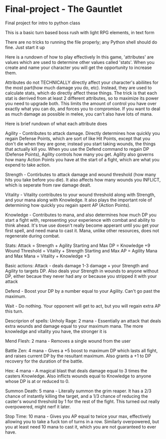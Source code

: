 # Final-project - The Gauntlet
Final project for intro to python class

This is a basic turn based boss rush with light RPG elements, in text form

There are no tricks to running the file properly; any Python shell should do fine. Just start it up

Here is a rundown of how to play effectively
In this game, 'attributes' are values which are used to determine other values called 'stats'. When you create and name your character you will get the opportunity to increase them.

Attributes do not TECHNICALLY directly affect your character's abiliites for the most part(how much damage you do, etc). Instead, they are used to calculate stats, which do directly affect these things. The trick is that each stat is derrived from at least 2 different attributes, so to maximize its power you need to upgrade both. This limits the amount of control you have over exactly what you can do, and forces you to compromise. If you want to deal as much damage as possible in melee, you can't also have lots of mana.

Here is brief rundown of what each attribute does

Agility - Contributes to attack damage. Directly determines how quickly you regain Defense Points, which are sort of like Hit Points, except that you don't die when they are gone; instead you start taking wounds, the things that actually kill you. When you use the Defend command to regain DP (Defense Points), Agility controls how many you get. Agility also governs how many Action Points you have at the start of a fight, which are what you expend to take action.

Strength - Contirbutes to attack damage and wound threshold (how many hits you take before you die). It also affects how many wounds you INFLICT, which is seperate from raw damage dealt.

Vitality - Vitality contributes to your wound threshold along with Strength, and your mana along with Knowledge. It also plays the important role of determining how quickly you regain spent AP (Action Points).

Knowledge - Contributes to mana, and also determines how much DP you start a fight with, representing your experience with combat and ability to think ahead. It's true use doesn't really become apperant until you get your first spell, and need mana to cast it. Mana, unlike other resources, does not regenerate during combat.

Stats:
Attack = Strength + Agility
Starting and Max DP = Knowledge +9
Wound Threshold = Vitality + Strength
Starting and Max AP = Agility
Mana and Max Mana = Vitality + Knowledge +3

Basic actions:
Attack - deals damage 1-3 damage + your Strength and Agility to targets DP. Also deals your Strength in wounds to anyone without DP, either becaue they never had any or because you stripped it with your attack

Defend - Boost your DP by a number equal to your Agility. Can't go past the maximum.

Wait - Do nothing. Your opponent will get to act, but you will regain extra AP this turn.

Descriprion of spells:
Unholy Rage: 2 mana - Essentially an attack that deals extra wounds and damage equal to your maximum mana. The more knowledge and vitality you have, the stronger it is

Mend Flesh: 2 mana - Removes a single wound from the user

Battle Zen: 4 mana - Gives a +5 boost to maximum DP which lasts all fight, and raises current DP by the resultant maximum. Also grants a +1 to DP recovery for the duration of the battle.

Hex: 4 mana - A magical blast that deals damage equal to 3 times the casters Knowledge. Also inflicts wounds equal to Knowledge to anyone whose DP is at or reduced to 0.

Summon Death: 5 mana - Literally summon the grim reaper. It has a 2/3 chance of instantly killing the target, and a 1/3 chance of reducing the caster's wound threshold by 1 for the rest of the fight. This turned out really overpowered, might nerf it later.

Stop Time: 10 mana - Gives you AP equal to twice your max, effectively allowing you to take a fuck ton of turns in a row. Similarly overpowered, but you at least need 10 mana to cast it, which you are not guaranteed to ever have.
